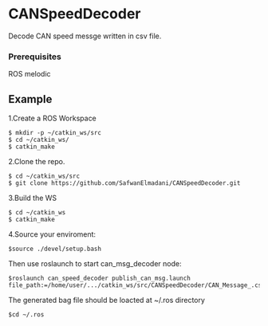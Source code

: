 # CANSpeedDecoder
Decode CAN speed messge written in csv file.

### Prerequisites

ROS melodic

## Example
1.Create a ROS Workspace
```
$ mkdir -p ~/catkin_ws/src
$ cd ~/catkin_ws/
$ catkin_make
```
2.Clone the repo.
```
$ cd ~/catkin_ws/src
$ git clone https://github.com/SafwanElmadani/CANSpeedDecoder.git
```
3.Build the WS
```
$ cd ~/catkin_ws
$ catkin_make
```
4.Source your enviroment:
```
$source ./devel/setup.bash
```
Then use roslaunch to start can_msg_decoder node:
```
$roslaunch can_speed_decoder publish_can_msg.launch file_path:=/home/user/.../catkin_ws/src/CANSpeedDecoder/CAN_Message_.csv
```
The generated bag file should be loacted at ~/.ros directory 
```
$cd ~/.ros
```



